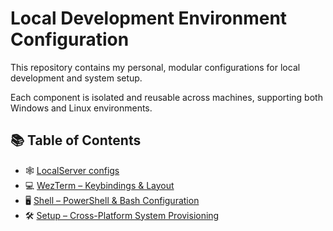 # Local Development Environment Configuration

This repository contains my personal, modular configurations for local development and system setup.

Each component is isolated and reusable across machines, supporting both Windows and Linux environments.

## 📚 Table of Contents

- 🕸️ [LocalServer configs](./localserver/README.md)
- 💻 [WezTerm – Keybindings & Layout](./wezterm/README.md)
- 🖥️ [Shell – PowerShell & Bash Configuration](./shell/README.md)
- 🛠️ [Setup – Cross-Platform System Provisioning](./setup/README.md)

